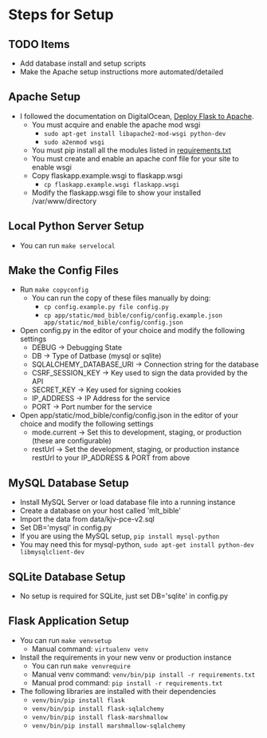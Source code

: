 # Steps for Setup

## TODO Items
* Add database install and setup scripts
* Make the Apache setup instructions more automated/detailed

## Apache Setup
* I followed the documentation on DigitalOcean, [Deploy Flask to Apache](https://www.digitalocean.com/community/tutorials/how-to-deploy-a-flask-application-on-an-ubuntu-vps).
  * You must acquire and enable the apache mod wsgi
    * `sudo apt-get install libapache2-mod-wsgi python-dev`
    * `sudo a2enmod wsgi`
  * You must pip install all the modules listed in [requirements.txt](requirements.txt)
  * You must create and enable an apache conf file for your site to enable wsgi
  * Copy flaskapp.example.wsgi to flaskapp.wsgi
    * `cp flaskapp.example.wsgi flaskapp.wsgi`
  * Modify the flaskapp.wsgi file to show your installed /var/www/directory

## Local Python Server Setup
* You can run `make servelocal`

## Make the Config Files
* Run `make copyconfig`
  * You can run the copy of these files manually by doing:
    * `cp config.example.py file config.py`
    * `cp app/static/mod_bible/config/config.example.json app/static/mod_bible/config/config.json`
* Open config.py in the editor of your choice and modify the following settings
  * DEBUG -> Debugging State
  * DB -> Type of Datbase (mysql or sqlite)
  * SQLALCHEMY_DATABASE_URI -> Connection string for the database
  * CSRF_SESSION_KEY -> Key used to sign the data provided by the API
  * SECRET_KEY -> Key used for signing cookies
  * IP_ADDRESS -> IP Address for the service
  * PORT -> Port number for the service
* Open app/static/mod_bible/config/config.json in the editor of your choice and modify the following settings
  * mode.current -> Set this to development, staging, or production (these are configurable)
  * restUrl -> Set the development, staging, or production instance restUrl to your IP_ADDRESS & PORT from above

## MySQL Database Setup
* Install MySQL Server or load database file into a running instance
* Create a database on your host called 'mlt_bible'
* Import the data from data/kjv-pce-v2.sql
* Set DB='mysql' in config.py
* If you are using the MySQL setup, `pip install mysql-python`
* You may need this for mysql-python, `sudo apt-get install python-dev libmysqlclient-dev`

## SQLite Database Setup
* No setup is required for SQLite, just set DB='sqlite' in config.py

## Flask Application Setup
* You can run `make venvsetup`
  * Manual command: `virtualenv venv`
* Install the requirements in your new venv or production instance
  * You can run `make venvrequire`
  * Manual venv command: `venv/bin/pip install -r requirements.txt`
  * Manual prod command: `pip install -r requirements.txt`
* The following libraries are installed with their dependencies
  * `venv/bin/pip install flask`
  * `venv/bin/pip install flask-sqlalchemy`
  * `venv/bin/pip install flask-marshmallow`
  * `venv/bin/pip install marshmallow-sqlalchemy`
